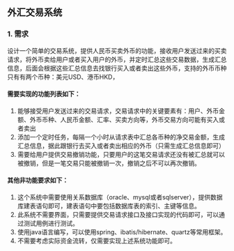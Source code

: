 ## 外汇交易系统

### 1. 需求
设计一个简单的交易系统，提供人民币买卖外币的功能，接收用户发送过来的买卖请求，将外币卖给用户或者买入用户的外币，并定时汇总这些交易数据，生成汇总信息，后面会根据这些汇总信息去找银行买入或者卖出这些外币，支持的外币币种只有有两个币种：美元USD、港币HKD，

#### 需要实现的功能列表如下：

1. 能够接受用户发送过来的交易请求，交易请求中的关键要素有：用户、外币金额、外币币种、人民币金额、汇率、买卖方向等，外币交易方向可能有买入或者卖出
2. 添加一个定时任务，每隔一个小时从请求表中汇总各币种的净交易金额，生成汇总信息，据此跟银行去买入或者卖出相应的外币（只需生成汇总信息即可）
3. 需要给用户提供交易撤销功能，只要用户的这笔交易请求还没有被汇总就可以被撤销，但是一笔交易只能被撤销一次，撤销之后不可以再次撤销。

#### 其他非功能要求如下：

1. 这个系统中需要使用关系数据库（oracle、mysql或者sqlserver），提供数据库建表语句即可，建表语句中要包括数据库表的索引、主键等信息。
2. 此系统不需要界面，只需要提供交易请求接口及接口实现的代码即可，可以通过测试用例进行测试。
3. 使用java语言编写，可以使用spring、ibatis/hibernate、quartz等常用框架。
4. 不需要考虑实际资金流转，仅需要实现上述系统功能即可。
